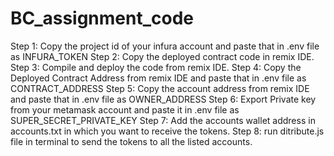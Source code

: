 # BC_assignment_code
Step 1: Copy the project id of your infura account and paste that in .env file as INFURA_TOKEN
Step 2: Copy the deployed contract code in remix IDE.
Step 3: Compile and deploy the code from remix IDE.
Step 4: Copy the Deployed Contract Address from remix IDE and paste that in .env file as CONTRACT_ADDRESS
Step 5: Copy the account address from remix IDE and paste that in .env file as OWNER_ADDRESS
Step 6: Export Private key from your metamask account and paste it in .env file as SUPER_SECRET_PRIVATE_KEY
Step 7: Add the accounts wallet address in accounts.txt in which you want to receive the tokens.
Step 8: run ditribute.js file in terminal to send the tokens to all the listed accounts.
